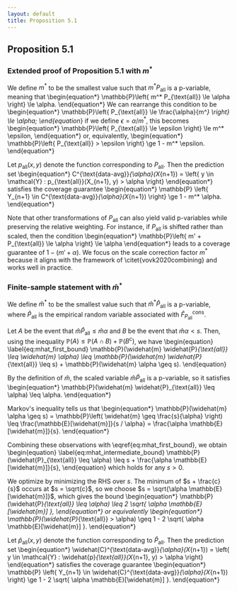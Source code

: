 ```yaml
---
layout: default
title: Proposition 5.1
---
```


## Proposition 5.1

### Extended proof of Proposition 5.1 with $m^*$
We define $m^*$ to be the smallest value such that $m^* P_{\text{all}}$ is a p-variable, meaning that
\begin{equation*}
\mathbb{P}\left\{ m^* P_{\text{all}} \le \alpha \right\} \le \alpha.
\end{equation*}
We can rearrange this condition to be
\begin{equation*}
\mathbb{P}\left\{ P_{\text{all}} \le \frac{\alpha}{m^*} \right\} \le \alpha;
\end{equation*}
if we define $\epsilon = \alpha / m^*$, this becomes
\begin{equation*}
\mathbb{P}\left\{ P_{\text{all}} \le \epsilon \right\} \le m^* \epsilon,
\end{equation*}
or, equivalently,
\begin{equation*}
\mathbb{P}\left\{ P_{\text{all}} > \epsilon \right\} \ge 1 - m^* \epsilon.
\end{equation*}

Let $p_{\text{all}}(x, y)$ denote the function corresponding to $P_{\text{all}}$. Then the prediction set
\begin{equation*}
C^{\text{data-avg}}_{\alpha}(X_{n+1}) = \left\{ y \in \mathcal{Y} : p_{\text{all}}(X_{n+1}, y) > \alpha \right\}
\end{equation*}
satisfies the coverage guarantee
\begin{equation*}
\mathbb{P} \left\{ Y_{n+1} \in C^{\text{data-avg}}_{\alpha}(X_{n+1}) \right\} \ge 1 - m^* \alpha.
\end{equation*}

Note that other transformations of $P_{\text{all}}$ can also yield valid p-variables while preserving the relative weighting. For instance, if $P_{\text{all}}$ is shifted rather than scaled, then the condition
\begin{equation*}
\mathbb{P}\left\{ m' + P_{\text{all}} \le \alpha \right\} \le \alpha
\end{equation*}
leads to a coverage guarantee of $1 - (m' + \alpha)$. We focus on the scale correction factor $m^*$ because it aligns with the framework of \citet{vovk2020combining} and works well in practice.

### Finite-sample statement with $\widehat{m}^*$

We define $\widehat{m}^*$ to be the smallest value such that $\widehat{m}^* \widehat{P}_{\text{all}}$ is a p-variable, where $\widehat{P}_{\text{all}}$ is the empirical random variable associated with $\widehat{F}^{\text{cons}}_{P_{\text{all}}}$.

Let $A$ be the event that $\widehat{m} \widehat{P}_{\text{all}} \leq \widehat{m} \alpha$ and $B$ be the event that $\widehat{m} \alpha < s$. Then, using the inequality $\mathbb{P}(A) \leq \mathbb{P}(A \cap B) + \mathbb{P}(B^c)$, we have
\begin{equation} \label{eq:mhat_first_bound}
\mathbb{P}(\widehat{m} \widehat{P}_{\text{all}} \leq \widehat{m} \alpha) \leq \mathbb{P}(\widehat{m} \widehat{P}_{\text{all}} \leq s) + \mathbb{P}(\widehat{m} \alpha \geq s).
\end{equation}

By the definition of $\widehat{m}$, the scaled variable $\widehat{m} \widehat{P}_{\text{all}}$ is a p-variable, so it satisfies
\begin{equation*}
\mathbb{P}(\widehat{m} \widehat{P}_{\text{all}} \leq \alpha) \leq \alpha.
\end{equation*}

Markov's inequality tells us that
\begin{equation*}
\mathbb{P}(\widehat{m} \alpha \geq s) = \mathbb{P}\left( \widehat{m} \geq \frac{s}{\alpha} \right) \leq \frac{\mathbb{E}[\widehat{m}]}{s / \alpha} = \frac{\alpha \mathbb{E}[\widehat{m}]}{s}.
\end{equation*}

Combining these observations with \eqref{eq:mhat_first_bound}, we obtain
\begin{equation} \label{eq:mhat_intermediate_bound}
\mathbb{P}(\widehat{P}_{\text{all}} \leq \alpha) \leq s + \frac{\alpha \mathbb{E}[\widehat{m}]}{s},
\end{equation}
which holds for any $s > 0$.

We optimize by minimizing the RHS over $s$. The minimum of $s + \frac{c}{s}$ occurs at $s = \sqrt{c}$, so we choose $s = \sqrt{\alpha \mathbb{E}[\widehat{m}]}$, which gives the bound
\begin{equation*}
\mathbb{P}(\widehat{P}_{\text{all}} \leq \alpha) \leq 2 \sqrt{ \alpha \mathbb{E}[\widehat{m}] },
\end{equation*}
or equivalently
\begin{equation*}
\mathbb{P}(\widehat{P}_{\text{all}} > \alpha) \geq 1 - 2 \sqrt{ \alpha \mathbb{E}[\widehat{m}] }.
\end{equation*}

Let $\widehat{p}_{\text{all}}(x, y)$ denote the function corresponding to $\widehat{P}_{\text{all}}$. Then the prediction set
\begin{equation*}
\widehat{C}^{\text{data-avg}}_{\alpha}(X_{n+1}) = \left\{ y \in \mathcal{Y} : \widehat{p}_{\text{all}}(X_{n+1}, y) > \alpha \right\}
\end{equation*}
satisfies the coverage guarantee
\begin{equation*}
\mathbb{P} \left\{ Y_{n+1} \in \widehat{C}^{\text{data-avg}}_{\alpha}(X_{n+1}) \right\} \ge 1 - 2 \sqrt{ \alpha \mathbb{E}[\widehat{m}] }.
\end{equation*}